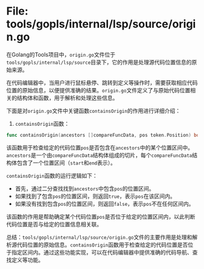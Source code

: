 # File: tools/gopls/internal/lsp/source/origin.go

在Golang的Tools项目中，`origin.go`文件位于`tools/gopls/internal/lsp/source`目录下，它的作用是处理源代码位置信息的原始来源。

在代码编辑器中，当用户进行鼠标悬停、跳转到定义等操作时，需要获取相应代码位置的原始信息，以便提供准确的结果。`origin.go`文件定义了与原始代码位置相关的结构体和函数，用于解析和处理这些信息。

下面是对`origin.go`文件中关键函数`containsOrigin`的作用进行详细介绍：

1. `containsOrigin`函数：

```go
func containsOrigin(ancestors []compareFuncData, pos token.Position) bool
```

该函数用于检查给定的代码位置`pos`是否包含在`ancestors`中的某个位置区间中。`ancestors`是一个由`compareFuncData`结构体组成的切片，每个`compareFuncData`结构体包含了一个位置区间（`start`和`end`表示）。

`containsOrigin`函数的运行逻辑如下：

- 首先，通过二分查找找到`ancestors`中包含`pos`的位置区间。
- 如果找到了包含`pos`的位置区间，则返回`true`，表示`pos`在该区间内。
- 如果没有找到包含`pos`的位置区间，则返回`false`，表示`pos`不在任何区间内。

该函数的作用是帮助确定某个代码位置`pos`是否位于给定的位置区间内，以此判断代码位置是否与给定的位置信息相关联。

总结：`tools/gopls/internal/lsp/source/origin.go`文件的主要作用是处理和解析源代码位置的原始信息。`containsOrigin`函数用于检查给定的代码位置是否位于指定区间内。通过这些功能实现，可以在代码编辑器中提供准确的代码导航、查找定义等功能。

